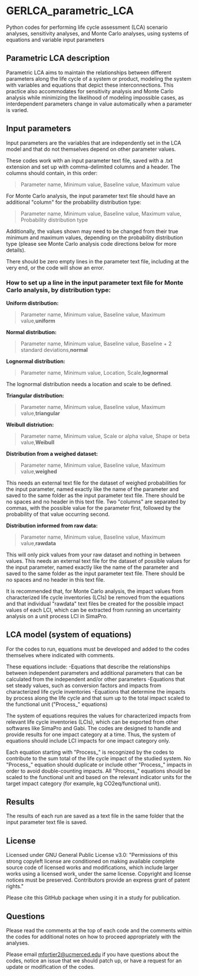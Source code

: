 # GERLCA_parametric_LCA
Python codes for performing life cycle assessment (LCA) scenario analyses, sensitivity analyses, and Monte Carlo analyses, using systems of equations and variable input parameters

## Parametric LCA description

Parametric LCA aims to maintain the relationships between different parameters along the life cycle of a system or product, modeling the system with variables and equations that depict these interconnections. This practice also accommodates for sensitivity analysis and Monte Carlo analysis while minimizing the likelihood of modeling impossible cases, as interdependent parameters change in value automatically when a parameter is varied.

## Input parameters

Input parameters are the variables that are independently set in the LCA model and that do not themselves depend on other parameter values.

These codes work with an input parameter text file, saved with a .txt extension and set up with comma-delimited columns and a header. The columns should contain, in this order:
>Parameter name, Minimum value, Baseline value, Maximum value

For Monte Carlo analysis, the input parameter text file should have an additional "column" for the probability distribution type:
>Parameter name, Minimum value, Baseline value, Maximum value, Probability distribution type

Additionally, the values shown may need to be changed from their true minimum and maximum values, depending on the probability distribution type (please see Monte Carlo analysis code directions below for more details).

There should be zero empty lines in the parameter text file, including at the very end, or the code will show an error.

### How to set up a line in the input parameter text file for Monte Carlo analysis, by distribution type:

**Uniform distribution:** 
>Parameter name, Minimum value, Baseline value, Maximum value,**uniform**

**Normal distribution:** 
>Parameter name, Minimum value, Baseline value, Baseline + 2 standard deviations,**normal**

**Lognormal distribution:** 
>Parameter name, Minimum value, Location, Scale,**lognormal**

The lognormal distribution needs a location and scale to be defined.

**Triangular distribution:**
>Parameter name, Minimum value, Baseline value, Maximum value,**triangular**

**Weibull distriution:**
>Parameter name, Minimum value, Scale or alpha value, Shape or beta value,**Weibull**

**Distribution from a weighed dataset:**
>Parameter name, Minimum value, Baseline value, Maximum value,**weighed**

This needs an external text file for the dataset of weighed probabilities for the input parameter, named exactly like the name of the parameter and saved to the same folder as the input parameter text file. There should be no spaces and no header in this text file.
Two "columns" are separated by commas, with the possible value for the parameter first, followed by the probability of that value occurring second.

**Distribution informed from raw data:**
>Parameter name, Minimum value, Baseline value, Maximum value,**rawdata**

This will only pick values from your raw dataset and nothing in between values.
This needs an external text file for the dataset of possible values for the input parameter, named exactly like the name of the parameter and saved to the same folder as the input parameter text file. There should be no spaces and no header in this text file.

It is recommended that, for Monte Carlo analysis, the impact values from characterized life cycle inventories (LCIs) be removed from the equations and that individual "rawdata" text files be created for the possible impact values of each LCI, which can be extracted from running an uncertainty analysis on a unit process LCI in SimaPro.

## LCA model (system of equations)

For the codes to run, equations must be developed and added to the codes themselves where indicated with comments.

These equations include:
-Equations that describe the relationships between independent parameters and additional parameters that can be calculated from the independent and/or other parameters
-Equations that set steady values, such as conversion factors and impacts from characterized life cycle inventories
-Equations that determine the impacts by process along the life cycle and that sum up to the total impact scaled to the functional unit ("Process_" equations)

The system of equations requires the values for characterized impacts from relevant life cycle inventories (LCIs), which can be exported from other softwares like SimaPro and Gabi. The codes are designed to handle and provide results for one impact category at a time. Thus, the system of equations should include LCI impacts for one impact category only.

Each equation starting with "Process_" is recognized by the codes to contribute to the sum total of the life cycle impact of the studied system. No "Process_" equation should duplicate or include other "Process_" impacts in order to avoid double-counting impacts. All "Process_" equations should be scaled to the functional unit and based on the relevant indicator units for the target impact category (for example, kg CO2eq/functional unit).

## Results

The results of each run are saved as a text file in the same folder that the input parameter text file is saved.

## License

Licensed under GNU General Public License v3.0: "Permissions of this strong copyleft license are conditioned on making available complete source code of licensed works and modifications, which include larger works using a licensed work, under the same license. Copyright and license notices must be preserved. Contributors provide an express grant of patent rights." 

Please cite this GitHub package when using it in a study for publication.

## Questions

Please read the comments at the top of each code and the comments within the codes for additional notes on how to proceed appropriately with the analyses.

Please email mfortier2@ucmerced.edu if you have questions about the codes, notice an issue that we should patch up, or have a request for an update or modification of the codes.
